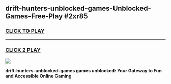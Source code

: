 
## drift-hunters-unblocked-games-Unblocked-Games-Free-Play #2xr85
<h3>
<a href="https://us.freeplayer.one?title=drift-hunters-unblocked-games&ref=9M">CLICK TO PLAY</a></h3>
<hr>

<h3>
<a href="https://us.freeplayer.one?title=drift-hunters-unblocked-games&ref=9M">CLICK 2 PLAY</a>
  
</h3>

<a href="https://us.freeplayer.one?title=drift-hunters-unblocked-games&ref=9M"><img src="https://clearcache.store/games.png"></a>


**drift-hunters-unblocked-games games unblocked: Your Gateway to Fun and Accessible Online Gaming**
